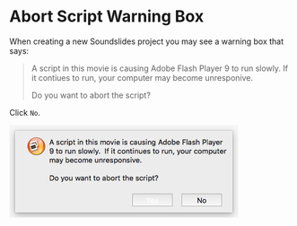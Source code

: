 # Abort Script Warning Box

When creating a new Soundslides project you may see a warning box that says:

> A script in this movie is causing Adobe Flash Player 9 to run slowly. If it contiues to run, your computer may become unresponive.
> 
> Do you want to abort the script?

Click `No`.

![Abort script warning box.](/assets/soundslides-abort-script.png)



